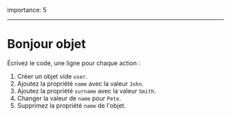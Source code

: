 importance: 5

---

# Bonjour objet

Écrivez le code, une ligne pour chaque action :

1. Créer un objet vide `user`.
2. Ajoutez la propriété `name` avec la valeur `John`.
3. Ajoutez la propriété `surname` avec la valeur `Smith`.
4. Changer la valeur de `name` pour `Pete`.
5. Supprimez la propriété `name` de l'objet.

